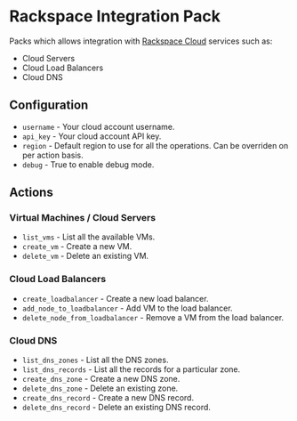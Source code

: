 # Rackspace Integration Pack

Packs which allows integration with [Rackspace
Cloud](http://www.rackspace.com/cloud) services such as:

* Cloud Servers
* Cloud Load Balancers
* Cloud DNS

## Configuration

* ``username`` - Your cloud account username.
* ``api_key`` - Your cloud account API key.
* ``region`` - Default region to use for all the operations. Can be overriden
  on per action basis.
* ``debug`` - True to enable debug mode.

## Actions

### Virtual Machines / Cloud Servers

* `list_vms` - List all the available VMs.
* `create_vm` - Create a new VM.
* `delete_vm` - Delete an existing VM.

### Cloud Load Balancers

* `create_loadbalancer` - Create a new load balancer.
* `add_node_to_loadbalancer` - Add VM to the load balancer.
* `delete_node_from_loadbalancer` - Remove a VM from the load balancer.

### Cloud DNS

* `list_dns_zones` - List all the DNS zones.
* `list_dns_records` - List all the records for a particular zone.
* `create_dns_zone` - Create a new DNS zone.
* `delete_dns_zone` - Delete an existing zone.
* `create_dns_record` - Create a new DNS record.
* `delete_dns_record` - Delete an existing DNS record.

